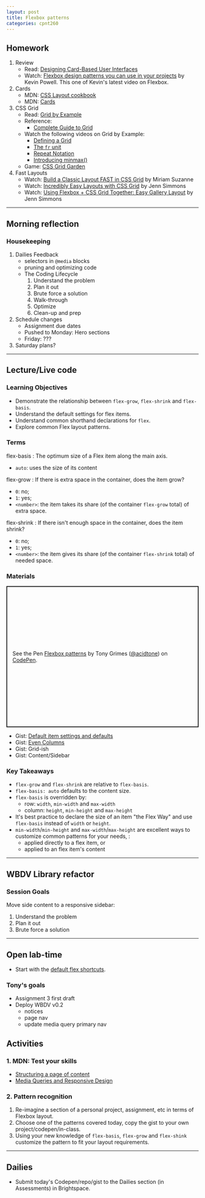 ```yaml
---
layout: post
title: Flexbox patterns
categories: cpnt260
---
```


## Homework
1. Review
    - Read: [Designing Card-Based User Interfaces](https://www.smashingmagazine.com/2016/10/designing-card-based-user-interfaces/)
    - Watch: [Flexbox design patterns you can use in your projects](https://www.youtube.com/watch?v=vQAvjof1oe4) by Kevin Powell. This one of Kevin's latest video on Flexbox.
2. Cards
    - MDN: [CSS Layout cookbook](https://developer.mozilla.org/en-US/docs/Web/CSS/Layout_cookbook)
    - MDN: [Cards](https://developer.mozilla.org/en-US/docs/Web/CSS/Layout_cookbook/Card)
3. CSS Grid
    - Read: [Grid by Example](https://gridbyexample.com)
    - Reference: 
        - [Complete Guide to Grid](https://css-tricks.com/snippets/css/complete-guide-grid/)
    - Watch the following videos on Grid by Example:
        - [Defining a Grid](https://gridbyexample.com/video/series-define-a-grid/)
        - [The `fr` unit](https://gridbyexample.com/video/series-the-fr-unit/)
        - [Repeat Notation](https://gridbyexample.com/video/series-repeat/)
        - [Introducing minmax()](https://gridbyexample.com/video/series-minmax/)
    - Game: [CSS Grid Garden](https://cssgridgarden.com/)
4. Fast Layouts
    - Watch: [Build a Classic Layout FAST in CSS Grid](https://youtu.be/KOvGeFUHAC0) by Miriam Suzanne
    - Watch: [Incredibly Easy Layouts with CSS Grid](https://youtu.be/tFKrK4eAiUQ) by Jenn Simmons
    - Watch: [Using Flexbox + CSS Grid Together: Easy Gallery Layout](https://youtu.be/dQHtT47eH0M) by Jenn Simmons

---

## Morning reflection
### Housekeeping
1. Dailies Feedback
    - selectors in `@media` blocks
    - pruning and optimizing code
    - The Coding Lifecycle
        1. Understand the problem
        2. Plan it out
        3. Brute force a solution
        4. Walk-through
        5. Optimize
        6. Clean-up and prep
2. Schedule changes
    - Assignment due dates
    - Pushed to Monday: Hero sections
    - Friday: ???
3. Saturday plans?


---

## Lecture/Live code
### Learning Objectives
- Demonstrate the relationship between `flex-grow`, `flex-shrink` and `flex-basis`.
- Understand the default settings for flex items.
- Understand common shorthand declarations for `flex`.
- Explore common Flex layout patterns.

### Terms
flex-basis
: The optimum size of a Flex item along the main axis.

- `auto`: uses the size of its content

flex-grow
: If there is extra space in the container, does the item grow? 

- `0`: no; 
- `1`: yes;
- `<number>`: the item takes its share (of the container `flex-grow` total) of extra space.

flex-shrink
: If there isn't enough space in the container, does the item shrink? 

- `0`: no; 
- `1`: yes;
- `<number>`: the item gives its share (of the container `flex-shrink` total) of needed space.

### Materials

<p class="codepen" data-height="370" data-theme-id="light" data-default-tab="result" data-user="acidtone" data-slug-hash="ZEpgMGL" style="height: 370px; box-sizing: border-box; display: flex; align-items: center; justify-content: center; border: 2px solid; margin: 1em 0; padding: 1em;" data-pen-title="Flexbox patterns">
  <span>See the Pen <a href="https://codepen.io/acidtone/pen/ZEpgMGL">
  Flexbox patterns</a> by Tony Grimes (<a href="https://codepen.io/acidtone">@acidtone</a>)
  on <a href="https://codepen.io">CodePen</a>.</span>
</p>
<script async src="https://cpwebassets.codepen.io/assets/embed/ei.js"></script>

- Gist: [Default item settings and defaults](https://gist.github.com/acidtone/c7103937a432c3dbb94a96debf1dbeb8)
- Gist: [Even Columns](https://gist.github.com/acidtone/5f493cac57f8b8a5485558bfab45dffe)
- Gist: Grid-ish
- Gist: Content/Sidebar

### Key Takeaways
- `flex-grow` and `flex-shrink` are relative to `flex-basis`.
- `flex-basis: auto` defaults to the content size.
- `flex-basis` is overridden by:
  - row: `width`, `min-width` and `max-width`
  - column: `height`, `min-height` and `max-height`
- It's best practice to declare the size of an item "the Flex Way" and use `flex-basis` instead of `width` or `height`.
- `min-width`/`min-height` and `max-width`/`max-height` are excellent ways to customize common patterns for your needs, :
  - applied directly to a flex item, or
  - applied to an flex item's content

---

## WBDV Library refactor
### Session Goals
Move side content to a responsive sidebar:
1. Understand the problem
2. Plan it out
3. Brute force a solution

---

## Open lab-time
- Start with the [default flex shortcuts](https://gist.github.com/acidtone/c7103937a432c3dbb94a96debf1dbeb8).

### Tony's goals
- Assignment 3 first draft
- Deploy WBDV v0.2
  - notices
  - page nav
  - update media query primary nav

## Activities
### 1. MDN: Test your skills
- [Structuring a page of content](https://developer.mozilla.org/en-US/docs/Learn/HTML/Introduction_to_HTML/Structuring_a_page_of_content)
- [Media Queries and Responsive Design](https://developer.mozilla.org/en-US/docs/Learn/CSS/CSS_layout/rwd_skills)

### 2. Pattern recognition
1. Re-imagine a section of a personal project, assignment, etc in terms of Flexbox layout.
2. Choose one of the patterns covered today, copy the gist to your own project/codepen/in-class.
3. Using your new knowledge of `flex-basis`, `flex-grow` and `flex-shink` customize the pattern to fit your layout requirements.

---

## Dailies
- Submit today's Codepen/repo/gist to the Dailies section (in Assessments) in Brightspace.